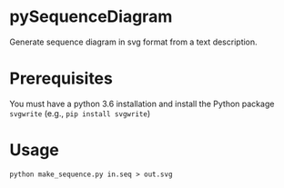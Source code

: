 # pySequenceDiagram
Generate sequence diagram in svg format from a text description.

# Prerequisites
You must have a python 3.6 installation and install the Python package `svgwrite` (e.g., `pip install svgwrite`)

# Usage
```
python make_sequence.py in.seq > out.svg
```
